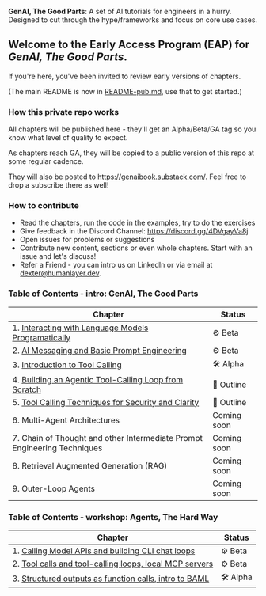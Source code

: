 **GenAI, The Good Parts**: A set of AI tutorials for engineers in a hurry. Designed to cut through the hype/frameworks and focus on core use cases.

## Welcome to the Early Access Program (EAP) for _GenAI, The Good Parts_.

If you're here, you've been invited to review early versions of chapters.

(The main README is now in [README-pub.md](./README-pub.md), use that to get started.)

### How this private repo works

All chapters will be published here - they'll get an Alpha/Beta/GA tag so you know what level of quality to expect.

As chapters reach GA, they will be copied to a public version of this repo at some regular cadence.

They will also be posted to https://genaibook.substack.com/. Feel free to drop a subscribe there as well!

### How to contribute

- Read the chapters, run the code in the examples, try to do the exercises
- Give feedback in the Discord Channel: https://discord.gg/4DVgayVa8j
- Open issues for problems or suggestions
- Contribute new content, sections or even whole chapters. Start with an issue and let's discuss!
- Refer a Friend - you can intro us on LinkedIn or via email at [dexter@humanlayer.dev](mailto:dexter@humanlayer.dev).

### Table of Contents - intro: GenAI, The Good Parts

| Chapter                                                                                                         | Status      |
| --------------------------------------------------------------------------------------------------------------- | ----------- |
| 1. [Interacting with Language Models Programatically](.01-interacting-with-language-models-programatically)     | ⚙️ Beta     |
| 2. [AI Messaging and Basic Prompt Engineering](./02-chats-and-prompting-techniques)                             | ⚙️ Beta     |
| 3. [Introduction to Tool Calling](./03-intro-to-tool-calling)                                                   | 🛠️ Alpha    |
| 4. [Building an Agentic Tool-Calling Loop from Scratch](./04-building-an-agentic-tool-calling-loop-from-scratc) | 💭 Outline  |
| 5. [Tool Calling Techniques for Security and Clarity](./05-tool-calling-techniques-for-security-and-clarity)    | 💭 Outline  |
| 6. Multi-Agent Architectures                                                                                    | Coming soon |
| 7. Chain of Thought and other Intermediate Prompt Engineering Techniques                                        | Coming soon |
| 8. Retrieval Augmented Generation (RAG)                                                                         | Coming soon |
| 9. Outer-Loop Agents                                                                                            | Coming soon |

### Table of Contents - workshop: Agents, The Hard Way

| Chapter                                                                                                         | Status      |
| --------------------------------------------------------------------------------------------------------------- | ----------- |
| 1. [Calling Model APIs and building CLI chat loops](./01-calling-model-apis-and-building-cli-chat-loops)     | ⚙️ Beta     |
| 2. [Tool calls and tool-calling loops, local MCP servers](./02-tool-calls-and-tool-calling-loops-local-mcp-servers)                             | ⚙️ Beta     |
| 3. [Structured outputs as function calls, intro to BAML](./03-structured-outputs-as-function-calls-intro-to-baml)                                                   | 🛠️ Alpha    |

<!-- soon
- Soon Tell your friends! [social post examples](#social-post-examples)


### Social post examples

Wow I just went through the first three chapters of GenAI the good parts
and it was sick...super clear and concise no-bs guide to getting
productive quickly https://genaibook.substack.com/

(PS, want early access to the newest content? Leave a comment)

-->
